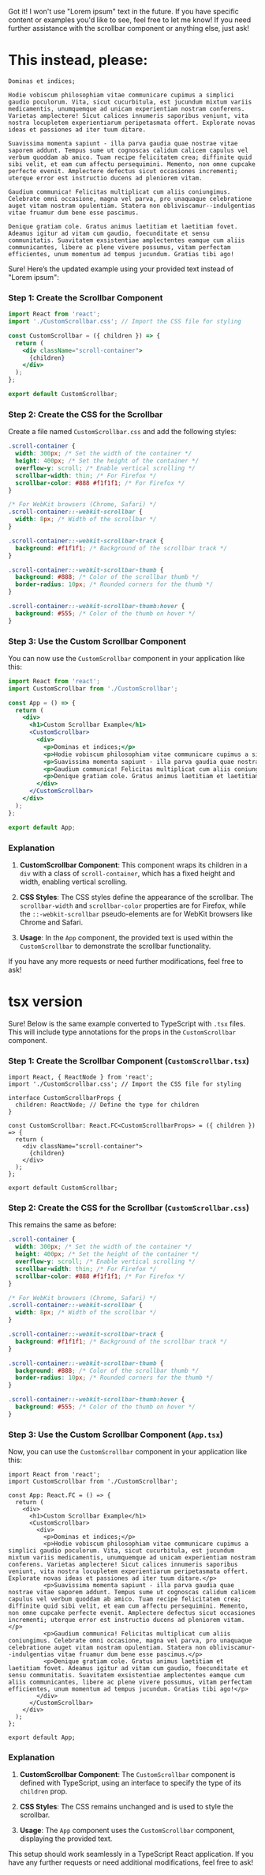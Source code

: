 Got it! I won't use "Lorem ipsum" text in the future. If you have specific content or examples you'd like to see, feel free to let me know! If you need further assistance with the scrollbar component or anything else, just ask!
# This instead, please:
```
Dominas et indices;

Hodie vobiscum philosophiam vitae communicare cupimus a simplici gaudio poculorum. Vita, sicut cucurbitula, est jucundum mixtum variis medicamentis, unumquemque ad unicam experientiam nostram conferens. Varietas amplectere! Sicut calices innumeris saporibus veniunt, vita nostra locupletem experientiarum peripetasmata offert. Explorate novas ideas et passiones ad iter tuum ditare.

Suavissima momenta sapiunt - illa parva gaudia quae nostrae vitae saporem addunt. Tempus sume ut cognoscas calidum calicem capulus vel verbum quoddam ab amico. Tuam recipe felicitatem crea; diffinite quid sibi velit, et eam cum affectu persequimini. Memento, non omne cupcake perfecte evenit. Amplectere defectus sicut occasiones incrementi; uterque error est instructio ducens ad pleniorem vitam.

Gaudium communica! Felicitas multiplicat cum aliis coniungimus. Celebrate omni occasione, magna vel parva, pro unaquaque celebratione auget vitam nostram opulentiam. Statera non obliviscamur--indulgentias vitae fruamur dum bene esse pascimus.

Denique gratiam cole. Gratus animus laetitiam et laetitiam fovet. Adeamus igitur ad vitam cum gaudio, foecunditate et sensu communitatis. Suavitatem exsistentiae amplectentes eamque cum aliis communicantes, libere ac plene vivere possumus, vitam perfectam efficientes, unum momentum ad tempus jucundum. Gratias tibi ago!
```
Sure! Here’s the updated example using your provided text instead of "Lorem ipsum":

### Step 1: Create the Scrollbar Component

```jsx
import React from 'react';
import './CustomScrollbar.css'; // Import the CSS file for styling

const CustomScrollbar = ({ children }) => {
  return (
    <div className="scroll-container">
      {children}
    </div>
  );
};

export default CustomScrollbar;
```

### Step 2: Create the CSS for the Scrollbar

Create a file named `CustomScrollbar.css` and add the following styles:

```css
.scroll-container {
  width: 300px; /* Set the width of the container */
  height: 400px; /* Set the height of the container */
  overflow-y: scroll; /* Enable vertical scrolling */
  scrollbar-width: thin; /* For Firefox */
  scrollbar-color: #888 #f1f1f1; /* For Firefox */
}

/* For WebKit browsers (Chrome, Safari) */
.scroll-container::-webkit-scrollbar {
  width: 8px; /* Width of the scrollbar */
}

.scroll-container::-webkit-scrollbar-track {
  background: #f1f1f1; /* Background of the scrollbar track */
}

.scroll-container::-webkit-scrollbar-thumb {
  background: #888; /* Color of the scrollbar thumb */
  border-radius: 10px; /* Rounded corners for the thumb */
}

.scroll-container::-webkit-scrollbar-thumb:hover {
  background: #555; /* Color of the thumb on hover */
}
```

### Step 3: Use the Custom Scrollbar Component

You can now use the `CustomScrollbar` component in your application like this:

```jsx
import React from 'react';
import CustomScrollbar from './CustomScrollbar';

const App = () => {
  return (
    <div>
      <h1>Custom Scrollbar Example</h1>
      <CustomScrollbar>
        <div>
          <p>Dominas et indices;</p>
          <p>Hodie vobiscum philosophiam vitae communicare cupimus a simplici gaudio poculorum. Vita, sicut cucurbitula, est jucundum mixtum variis medicamentis, unumquemque ad unicam experientiam nostram conferens. Varietas amplectere! Sicut calices innumeris saporibus veniunt, vita nostra locupletem experientiarum peripetasmata offert. Explorate novas ideas et passiones ad iter tuum ditare.</p>
          <p>Suavissima momenta sapiunt - illa parva gaudia quae nostrae vitae saporem addunt. Tempus sume ut cognoscas calidum calicem capulus vel verbum quoddam ab amico. Tuam recipe felicitatem crea; diffinite quid sibi velit, et eam cum affectu persequimini. Memento, non omne cupcake perfecte evenit. Amplectere defectus sicut occasiones incrementi; uterque error est instructio ducens ad pleniorem vitam.</p>
          <p>Gaudium communica! Felicitas multiplicat cum aliis coniungimus. Celebrate omni occasione, magna vel parva, pro unaquaque celebratione auget vitam nostram opulentiam. Statera non obliviscamur--indulgentias vitae fruamur dum bene esse pascimus.</p>
          <p>Denique gratiam cole. Gratus animus laetitiam et laetitiam fovet. Adeamus igitur ad vitam cum gaudio, foecunditate et sensu communitatis. Suavitatem exsistentiae amplectentes eamque cum aliis communicantes, libere ac plene vivere possumus, vitam perfectam efficientes, unum momentum ad tempus jucundum. Gratias tibi ago!</p>
        </div>
      </CustomScrollbar>
    </div>
  );
};

export default App;
```

### Explanation

1. **CustomScrollbar Component**: This component wraps its children in a `div` with a class of `scroll-container`, which has a fixed height and width, enabling vertical scrolling.

2. **CSS Styles**: The CSS styles define the appearance of the scrollbar. The `scrollbar-width` and `scrollbar-color` properties are for Firefox, while the `::-webkit-scrollbar` pseudo-elements are for WebKit browsers like Chrome and Safari.

3. **Usage**: In the `App` component, the provided text is used within the `CustomScrollbar` to demonstrate the scrollbar functionality.

If you have any more requests or need further modifications, feel free to ask!

# tsx version

Sure! Below is the same example converted to TypeScript with `.tsx` files. This will include type annotations for the props in the `CustomScrollbar` component.

### Step 1: Create the Scrollbar Component (`CustomScrollbar.tsx`)

```tsx
import React, { ReactNode } from 'react';
import './CustomScrollbar.css'; // Import the CSS file for styling

interface CustomScrollbarProps {
  children: ReactNode; // Define the type for children
}

const CustomScrollbar: React.FC<CustomScrollbarProps> = ({ children }) => {
  return (
    <div className="scroll-container">
      {children}
    </div>
  );
};

export default CustomScrollbar;
```

### Step 2: Create the CSS for the Scrollbar (`CustomScrollbar.css`)

This remains the same as before:

```css
.scroll-container {
  width: 300px; /* Set the width of the container */
  height: 400px; /* Set the height of the container */
  overflow-y: scroll; /* Enable vertical scrolling */
  scrollbar-width: thin; /* For Firefox */
  scrollbar-color: #888 #f1f1f1; /* For Firefox */
}

/* For WebKit browsers (Chrome, Safari) */
.scroll-container::-webkit-scrollbar {
  width: 8px; /* Width of the scrollbar */
}

.scroll-container::-webkit-scrollbar-track {
  background: #f1f1f1; /* Background of the scrollbar track */
}

.scroll-container::-webkit-scrollbar-thumb {
  background: #888; /* Color of the scrollbar thumb */
  border-radius: 10px; /* Rounded corners for the thumb */
}

.scroll-container::-webkit-scrollbar-thumb:hover {
  background: #555; /* Color of the thumb on hover */
}
```

### Step 3: Use the Custom Scrollbar Component (`App.tsx`)

Now, you can use the `CustomScrollbar` component in your application like this:

```tsx
import React from 'react';
import CustomScrollbar from './CustomScrollbar';

const App: React.FC = () => {
  return (
    <div>
      <h1>Custom Scrollbar Example</h1>
      <CustomScrollbar>
        <div>
          <p>Dominas et indices;</p>
          <p>Hodie vobiscum philosophiam vitae communicare cupimus a simplici gaudio poculorum. Vita, sicut cucurbitula, est jucundum mixtum variis medicamentis, unumquemque ad unicam experientiam nostram conferens. Varietas amplectere! Sicut calices innumeris saporibus veniunt, vita nostra locupletem experientiarum peripetasmata offert. Explorate novas ideas et passiones ad iter tuum ditare.</p>
          <p>Suavissima momenta sapiunt - illa parva gaudia quae nostrae vitae saporem addunt. Tempus sume ut cognoscas calidum calicem capulus vel verbum quoddam ab amico. Tuam recipe felicitatem crea; diffinite quid sibi velit, et eam cum affectu persequimini. Memento, non omne cupcake perfecte evenit. Amplectere defectus sicut occasiones incrementi; uterque error est instructio ducens ad pleniorem vitam.</p>
          <p>Gaudium communica! Felicitas multiplicat cum aliis coniungimus. Celebrate omni occasione, magna vel parva, pro unaquaque celebratione auget vitam nostram opulentiam. Statera non obliviscamur--indulgentias vitae fruamur dum bene esse pascimus.</p>
          <p>Denique gratiam cole. Gratus animus laetitiam et laetitiam fovet. Adeamus igitur ad vitam cum gaudio, foecunditate et sensu communitatis. Suavitatem exsistentiae amplectentes eamque cum aliis communicantes, libere ac plene vivere possumus, vitam perfectam efficientes, unum momentum ad tempus jucundum. Gratias tibi ago!</p>
        </div>
      </CustomScrollbar>
    </div>
  );
};

export default App;
```

### Explanation

1. **CustomScrollbar Component**: The `CustomScrollbar` component is defined with TypeScript, using an interface to specify the type of its `children` prop.

2. **CSS Styles**: The CSS remains unchanged and is used to style the scrollbar.

3. **Usage**: The `App` component uses the `CustomScrollbar` component, displaying the provided text.

This setup should work seamlessly in a TypeScript React application. If you have any further requests or need additional modifications, feel free to ask!